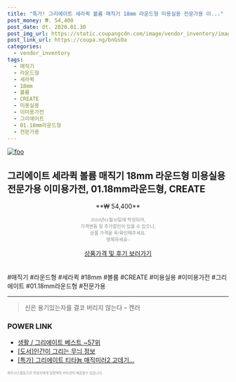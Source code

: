 ```yaml
--- 
title: "특가! 그리에이트 세라퀵 볼륨 매직기 18mm 라운드형 미용실용 전문가용 이..." 
post_money: ₩. 54,400 
post_date: dt. 2020.01.30 
post_img_url: https://static.coupangcdn.com/image/vendor_inventory/images/2019/03/20/11/1/f3c464ed-5e4f-4766-bae6-b559c387fb58.jpg 
post_link_url: https://coupa.ng/bnGs0a 
categories: 
  - vendor_inventory 
tags: 
  - 매직기 
  - 라운드형 
  - 세라퀵 
  - 18mm 
  - 볼륨 
  - CREATE 
  - 미용실용 
  - 이미용가전 
  - 그리에이트 
  - 01.18mm라운드형 
  - 전문가용 
--- 
```

[![foo](https://static.coupangcdn.com/image/vendor_inventory/images/2019/03/20/11/1/f3c464ed-5e4f-4766-bae6-b559c387fb58.jpg)](https://coupa.ng/bnGs0a) 

## 그리에이트 세라퀵 볼륨 매직기 18mm 라운드형 미용실용 전문가용 이미용가전, 01.18mm라운드형, CREATE 
<p style="text-align: center;">**₩ 54,400**</p> 
<p style="text-align: center;"><span style="color: #898c8f; font-family: Georgia,Times,serif; font-size: 0.75em;">2020년01월30일에 작성되어, <br>가격변동 및 추가할인이 있을 수 있으니,<br> 상품 가격을 꼭!확인해주세요.<br>행복하세요~</span> 
</p>	 
<div markdown="0" style="text-align: center;"><a href="https://coupa.ng/bnGs0a" class="btn btn--success">상품가격 및 후기 보러가기</a></div> 
<br><br> 
  #매직기 #라운드형 #세라퀵 #18mm #볼륨 #CREATE #미용실용 #이미용가전 #그리에이트 #01.18mm라운드형 #전문가용 
<hr> 

> 신은 용기있는자를 결코 버리지 않는다 – 켄러 


### POWER LINK

* <a href="https://blog.naver.com/santokki14/221789626791" target="_blank">생활 / 그리에이트 베스트 ~57위</a>
* <a href="https://blog.naver.com/fasyy4321/221770128075" target="_blank">[도서]인간이 그리는 무늬 정보</a>
* <a href="https://blog.naver.com/an0733/221789841913" target="_blank">[특가] 그리에이트 티타늄 매직미러2 고데기...</a>

<span style="color: #898c8f; font-family: Georgia,Times,serif; font-size: 0.55em;">파트너스활동으로 작성자에게 일정액의 커미션이 제공될수 있습니다.</span> 
